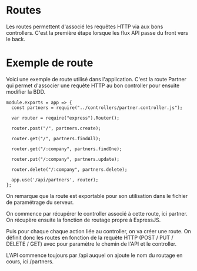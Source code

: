 # Routes

Les routes permettent d'associé les requêtes HTTP via aux bons controllers.
C'est la première étape lorsque les flux API passe du front vers le back.

# Exemple de route

Voici une exemple de route utilisé dans l'application.
C'est la route Partner qui permet d'associer une requête HTTP au bon controller pour ensuite modifier la BDD.

    module.exports = app => {
      const partners = require("../controllers/partner.controller.js");

      var router = require("express").Router();

      router.post("/", partners.create);

      router.get("/", partners.findAll);

      router.get("/:company", partners.findOne);

      router.put("/:company", partners.update);

      router.delete("/:company", partners.delete);

      app.use('/api/partners', router);
    };

On remarque que la route est exportable pour son utilisation dans le fichier de paramétrage du serveur.

On commence par récupérer le controller associé à cette route, ici partner.
On récupère ensuite la fonction de routage propre à ExpressJS.

Puis pour chaque chaque action liée au controller, on va créer une route.
On définit donc les routes en fonction de la requête HTTP (POST / PUT / DELETE / GET) avec pour paramètre le chemin de l'API et le controller.

L'API commence toujours par /api auquel on ajoute le nom du routage en cours, ici /partners.